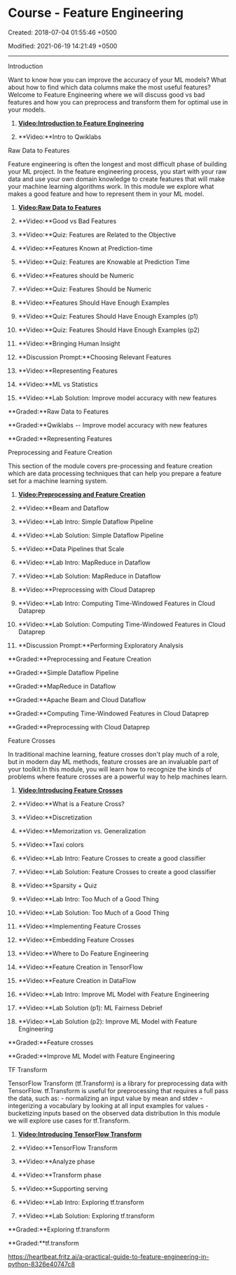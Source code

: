 # Course - Feature Engineering

Created: 2018-07-04 01:55:46 +0500

Modified: 2021-06-19 14:21:49 +0500

---

Introduction

Want to know how you can improve the accuracy of your ML models? What about how to find which data columns make the most useful features? Welcome to Feature Engineering where we will discuss good vs bad features and how you can preprocess and transform them for optimal use in your models.

1.  [**Video:Introduction to Feature Engineering**](https://www.coursera.org/lecture/feature-engineering/introduction-to-feature-engineering-paE4Y)

2.  **Video:**Intro to Qwiklabs





Raw Data to Features

Feature engineering is often the longest and most difficult phase of building your ML project. In the feature engineering process, you start with your raw data and use your own domain knowledge to create features that will make your machine learning algorithms work. In this module we explore what makes a good feature and how to represent them in your ML model.

1.  [**Video:Raw Data to Features**](https://www.coursera.org/lecture/feature-engineering/raw-data-to-features-dDFmJ)

2.  **Video:**Good vs Bad Features

3.  **Video:**Quiz: Features are Related to the Objective

4.  **Video:**Features Known at Prediction-time

5.  **Video:**Quiz: Features are Knowable at Prediction Time

6.  **Video:**Features should be Numeric

7.  **Video:**Quiz: Features Should be Numeric

8.  **Video:**Features Should Have Enough Examples

9.  **Video:**Quiz: Features Should Have Enough Examples (p1)

10. **Video:**Quiz: Features Should Have Enough Examples (p2)

11. **Video:**Bringing Human Insight

12. **Discussion Prompt:**Choosing Relevant Features

13. **Video:**Representing Features

14. **Video:**ML vs Statistics

15. **Video:**Lab Solution: Improve model accuracy with new features

**Graded:**Raw Data to Features

**Graded:**Qwiklabs -- Improve model accuracy with new features

**Graded:**Representing Features



Preprocessing and Feature Creation

This section of the module covers pre-processing and feature creation which are data processing techniques that can help you prepare a feature set for a machine learning system.

1.  [**Video:Preprocessing and Feature Creation**](https://www.coursera.org/lecture/feature-engineering/preprocessing-and-feature-creation-ALhyK)

2.  **Video:**Beam and Dataflow

3.  **Video:**Lab Intro: Simple Dataflow Pipeline

4.  **Video:**Lab Solution: Simple Dataflow Pipeline

5.  **Video:**Data Pipelines that Scale

6.  **Video:**Lab Intro: MapReduce in Dataflow

7.  **Video:**Lab Solution: MapReduce in Dataflow

8.  **Video:**Preprocessing with Cloud Dataprep

9.  **Video:**Lab Intro: Computing Time-Windowed Features in Cloud Dataprep

10. **Video:**Lab Solution: Computing Time-Windowed Features in Cloud Dataprep

11. **Discussion Prompt:**Performing Exploratory Analysis

**Graded:**Preprocessing and Feature Creation

**Graded:**Simple Dataflow Pipeline

**Graded:**MapReduce in Dataflow

**Graded:**Apache Beam and Cloud Dataflow

**Graded:**Computing Time-Windowed Features in Cloud Dataprep

**Graded:**Preprocessing with Cloud Dataprep



Feature Crosses

In traditional machine learning, feature crosses don't play much of a role, but in modern day ML methods, feature crosses are an invaluable part of your toolkit.In this module, you will learn how to recognize the kinds of problems where feature crosses are a powerful way to help machines learn.

1.  [**Video:Introducing Feature Crosses**](https://www.coursera.org/lecture/feature-engineering/introducing-feature-crosses-Jvgym)

2.  **Video:**What is a Feature Cross?

3.  **Video:**Discretization

4.  **Video:**Memorization vs. Generalization

5.  **Video:**Taxi colors

6.  **Video:**Lab Intro: Feature Crosses to create a good classifier

7.  **Video:**Lab Solution: Feature Crosses to create a good classifier

8.  **Video:**Sparsity + Quiz

9.  **Video:**Lab Intro: Too Much of a Good Thing

10. **Video:**Lab Solution: Too Much of a Good Thing

11. **Video:**Implementing Feature Crosses

12. **Video:**Embedding Feature Crosses

13. **Video:**Where to Do Feature Engineering

14. **Video:**Feature Creation in TensorFlow

15. **Video:**Feature Creation in DataFlow

16. **Video:**Lab Intro: Improve ML Model with Feature Engineering

17. **Video:**Lab Solution (p1): ML Fairness Debrief

18. **Video:**Lab Solution (p2): Improve ML Model with Feature Engineering

**Graded:**Feature crosses

**Graded:**Improve ML Model with Feature Engineering



TF Transform

TensorFlow Transform (tf.Transform) is a library for preprocessing data with TensorFlow. tf.Transform is useful for preprocessing that requires a full pass the data, such as: - normalizing an input value by mean and stdev - integerizing a vocabulary by looking at all input examples for values - bucketizing inputs based on the observed data distribution In this module we will explore use cases for tf.Transform.

1.  [**Video:Introducing TensorFlow Transform**](https://www.coursera.org/lecture/feature-engineering/introducing-tensorflow-transform-r5DJi)

2.  **Video:**TensorFlow Transform

3.  **Video:**Analyze phase

4.  **Video:**Transform phase

5.  **Video:**Supporting serving

6.  **Video:**Lab Intro: Exploring tf.transform

7.  **Video:**Lab Solution: Exploring tf.transform

**Graded:**Exploring tf.transform

**Graded:**tf.transform



<https://heartbeat.fritz.ai/a-practical-guide-to-feature-engineering-in-python-8326e40747c8>
